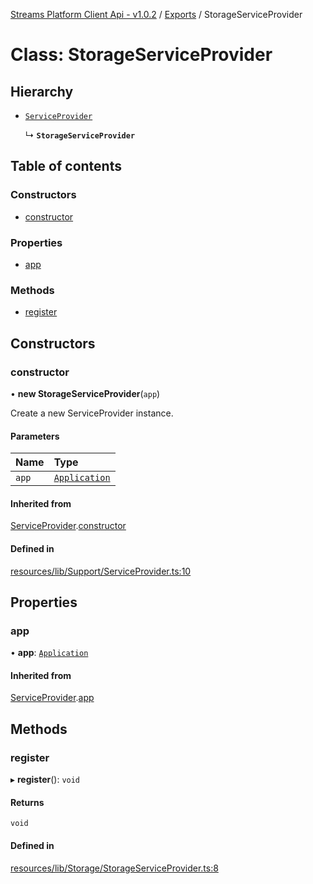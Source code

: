 [Streams Platform Client Api - v1.0.2](../README.md) / [Exports](../modules.md) / StorageServiceProvider

# Class: StorageServiceProvider

## Hierarchy

- [`ServiceProvider`](ServiceProvider.md)

  ↳ **`StorageServiceProvider`**

## Table of contents

### Constructors

- [constructor](StorageServiceProvider.md#constructor)

### Properties

- [app](StorageServiceProvider.md#app)

### Methods

- [register](StorageServiceProvider.md#register)

## Constructors

### constructor

• **new StorageServiceProvider**(`app`)

Create a new ServiceProvider instance.

#### Parameters

| Name | Type |
| :------ | :------ |
| `app` | [`Application`](Application.md) |

#### Inherited from

[ServiceProvider](ServiceProvider.md).[constructor](ServiceProvider.md#constructor)

#### Defined in

[resources/lib/Support/ServiceProvider.ts:10](https://github.com/laravel-streams/streams-core/blob/e866e1454/resources/lib/Support/ServiceProvider.ts#L10)

## Properties

### app

• **app**: [`Application`](Application.md)

#### Inherited from

[ServiceProvider](ServiceProvider.md).[app](ServiceProvider.md#app)

## Methods

### register

▸ **register**(): `void`

#### Returns

`void`

#### Defined in

[resources/lib/Storage/StorageServiceProvider.ts:8](https://github.com/laravel-streams/streams-core/blob/e866e1454/resources/lib/Storage/StorageServiceProvider.ts#L8)
